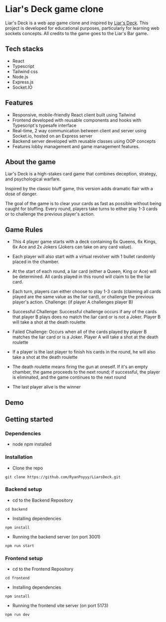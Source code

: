 # Liar's Deck game clone

Liar's Deck is a web app game clone and inspired by [Liar's Deck](https://store.steampowered.com/app/3097560/Liars_Bar/). This project is developed for educational purposes, particularly for learning web sockets concepts. All credits to the game goes to the Liar's Bar game.

## Tech stacks

- React
- Typescript
- Tailwind css
- Node.js
- Express.js
- Socket.IO

## Features

- Responsive, mobile-friendly React client built using Tailwind
- Frontend developed with reusable components and hooks with Typescript's typesafe interface
- Real-time, 2 way communication between client and server using Socket.io, hosted on an Express server
- Backend server developed with reusable classes using OOP concepts
- Features lobby management and game management features.

## About the game

Liar's Deck is a high-stakes card game that combines deception, strategy, and psychological warfare.

Inspired by the classic bluff game, this version adds dramatic flair with a dose of danger.

The goal of the game is to clear your cards as fast as possible without being caught for bluffing. Every round, players take turns to either play 1-3 cards or to challenge the previous player's action.

## Game Rules

- This 4 player game starts with a deck containing 6x Queens, 6x Kings, 6x Ace and 2x Jokers (Jokers can take on any card value).
- Each player will also start with a virtual revolver with 1 bullet randomly placed in the chamber.
- At the start of each round, a liar card (either a Queen, King or Ace) will be determined. All cards played in this round will claim to be the liar card.
- Each turn, players can either choose to play 1-3 cards (claiming all cards played are the same value as the liar card), or challenge the previous player's action.
  Challenge: (if player A challenges player B)
- Successful Challenge: Successful challenge occurs if any of the cards that player B plays does no match the liar card or is not a Joker. Player B will take a shot at the death roulette
- Failed Challenge: Occurs when all of the cards played by player B matches the liar card or is a Joker. Player A will take a shot at the death roulette

- If a player is the last player to finish his cards in the round, he will also take a shot at the death roulette
- The death roulette means firing the gun at oneself. If it's an empty chamber, the game proceeds to the next round; if successful, the player is eliminated, and the game continues to the next round
- The last player alive is the winner

## Demo

## Getting started

### Dependencies

- node npm installed

### Installation

- Clone the repo

```
git clone https://github.com/RyanPoyyy/LiarsDeck.git
```

### Backend setup

- cd to the Backend Repository

```
cd backend
```

- Installing dependencies

```
npm install
```

- Running the backend server (on port 3001)

```
npm run start
```

### Frontend setup

- cd to the Frontend Repository

```
cd frontend
```

- Installing dependencies

```
npm install
```

- Running the frontend vite server (on port 5173)

```
npm run dev
```
